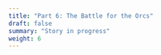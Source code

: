 ```yaml
---
title: "Part 6: The Battle for the Orcs"
draft: false
summary: "Story in progress"
weight: 6
---
```


